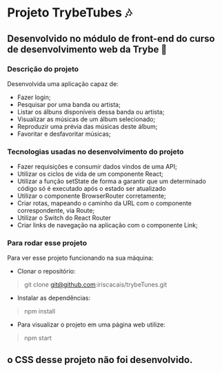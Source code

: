# Projeto TrybeTubes 🎶 
## Desenvolvido no módulo de front-end do curso de desenvolvimento web da Trybe 🚀

### Descrição do projeto
  Desenvolvida uma aplicação capaz de:
- Fazer login;
- Pesquisar por uma banda ou artista;
- Listar os álbuns disponíveis dessa banda ou artista;
- Visualizar as músicas de um álbum selecionado;
- Reproduzir uma prévia das músicas deste álbum;
- Favoritar e desfavoritar músicas;


### Tecnologias usadas no desenvolvimento do projeto
- Fazer requisições e consumir dados vindos de uma API;
- Utilizar os ciclos de vida de um componente React;
- Utilizar a função setState de forma a garantir que um determinado código só é executado após o estado ser atualizado
- Utilizar o componente BrowserRouter corretamente;
- Criar rotas, mapeando o caminho da URL com o componente correspondente, via Route;
- Utilizar o Switch do React Router
- Criar links de navegação na aplicação com o componente Link;

### Para rodar esse projeto
Para ver esse projeto funcionando na sua máquina:
- Clonar o repositório:
> git clone git@github.com:iriscacais/trybeTunes.git
- Instalar as dependências:
> npm install
- Para visualizar o projeto em uma página web utilize:
> npm start

## o CSS desse projeto não foi desenvolvido. 

